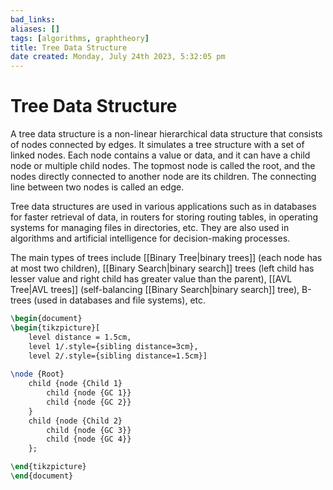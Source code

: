 ```yaml
---
bad_links: 
aliases: []
tags: [algorithms, graphtheory]
title: Tree Data Structure
date created: Monday, July 24th 2023, 5:32:05 pm
---
```

# Tree Data Structure

A tree data structure is a non-linear hierarchical data structure that consists of nodes connected by edges. It simulates a tree structure with a set of linked nodes. Each node contains a value or data, and it can have a child node or multiple child nodes. The topmost node is called the root, and the nodes directly connected to another node are its children. The connecting line between two nodes is called an edge.

Tree data structures are used in various applications such as in databases for faster retrieval of data, in routers for storing routing tables, in operating systems for managing files in directories, etc. They are also used in algorithms and artificial intelligence for decision-making processes.

The main types of trees include [[Binary Tree|binary trees]] (each node has at most two children), [[Binary Search|binary search]] trees (left child has lesser value and right child has greater value than the parent), [[AVL Tree|AVL trees]] (self-balancing [[Binary Search|binary search]] tree), B-trees (used in databases and file systems), etc.

```tikz
\begin{document}
\begin{tikzpicture}[
    level distance = 1.5cm,
    level 1/.style={sibling distance=3cm},
    level 2/.style={sibling distance=1.5cm}]
    
\node {Root}
    child {node {Child 1}
        child {node {GC 1}}
        child {node {GC 2}}
    }
    child {node {Child 2}
        child {node {GC 3}}
        child {node {GC 4}}
    };

\end{tikzpicture}
\end{document}
```
